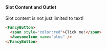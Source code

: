 #### Slot Content and Outlet

Slot content is not just limited to text!

```html
<FancyButton>
  <span style="color:red">Click me!</span>
  <AwesomeIcon name="plus" />
</FancyButton>
```


<aside class="notes">
</aside>
